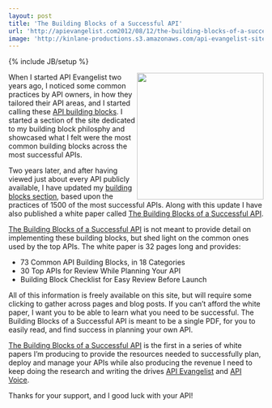 ```yaml
---
layout: post
title: 'The Building Blocks of a Successful API'
url: 'http://apievangelist.com2012/08/12/the-building-blocks-of-a-successful-api/'
image: 'http://kinlane-productions.s3.amazonaws.com/api-evangelist-site/blog/building blocks.jpg'
---
```

{% include JB/setup %}
<p>
     <a href="https://tinypay.me/~DRCho6h/the-building-blocks-of-a-successful-api-by-kin-lane"><img src="http://kinlane-productions.s3.amazonaws.com/api-evangelist/building%20blocks.jpg"  width="250" align="right" /></a>
</p>
<p>
     When I started API Evangelist two years ago, I noticed some common practices by API owners, in how they tailored their API areas, and I started calling these <a title="API Building Blocks" href="/buildingblocks/">API building blocks</a>. I started a section of the site dedicated to my building block philosphy and showcased what I felt were the most common building blocks across the most successful APIs.
</p>
<p>
     Two years later, and after having viewed just about every API publicly available, I have updated my <a title="building blocks section" href="/buildingblocks/">building blocks section</a>, based upon the practices of 1500 of the most successful APIs. Along with this update I have also published a white paper called <a title="The Building Blocks of a Successful API" href="/the_building_blocks_of_a_successful_api.php">The Building Blocks of a Successful API</a>.
</p>
<p>
     <a title="The Building Blocks of a Successful API" href="/the_building_blocks_of_a_successful_api.php">The Building Blocks of a Successful API</a> is not meant to provide detail on implementing these building blocks, but shed light on the common ones used by the top APIs. The white paper is 32 pages long and provides:
</p>
<ul >
     <li>73 Common API Building Blocks, in 18 Categories
     </li>
     <li>30 Top APIs for Review While Planning Your API
     </li>
     <li>Building Block Checklist for Easy Review Before Launch
     </li>
</ul>
<p>
     All of this information is freely available on this site, but will require some clicking to gather across pages and blog posts. If you can’t afford the white paper, I want you to be able to learn what you need to be successful. The Building Blocks of a Successful API is meant to be a single PDF, for you to easily read, and find success in planning your own API.
</p>
<p>
     <a title="The Building Blocks of a Successful API" href="https://tinypay.me/~DRCho6h/the-building-blocks-of-a-successful-api-by-kin-lane">The Building Blocks of a Successful API</a> is the first in a series of white papers I’m producing to provide the resources needed to successfully plan, deploy and manage your APIs while also producing the revenue I need to keep doing the research and writing the drives <a title="API Evangelist" href="http://apievangelist.com">API Evangelist</a> and <a title="API Voice" href="http://apivoice.com">API Voice</a>.
</p>
<p>
     Thanks for your support, and I good luck with your API!
</p>
